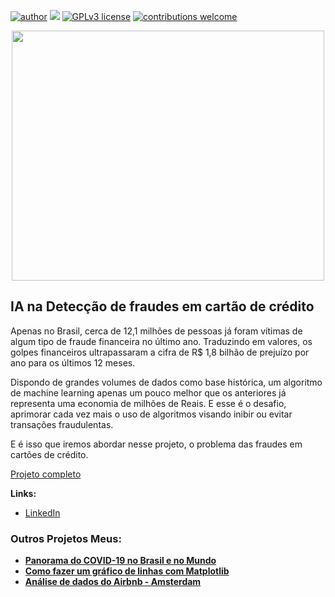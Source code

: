 [![author](https://img.shields.io/badge/author-JessicaCunha-red.svg)](https://www.linkedin.com/in/j%C3%A9ssica-cunha/) [![](https://img.shields.io/badge/python-3.9+-blue.svg)](https://www.python.org/downloads/release/python-365/) [![GPLv3 license](https://img.shields.io/badge/License-GPLv3-blue.svg)](http://perso.crans.org/besson/LICENSE.html) [![contributions welcome](https://img.shields.io/badge/contributions-welcome-brightgreen.svg?style=flat)](https://github.com/cunhajessica/Data_Science)

<p align="center">
  <img src="https://img.freepik.com/vetores-gratis/pagamento-com-cartao-de-credito-do-conceito-para-a-pagina-de-destino_52683-24923.jpg?size=338&ext=jpg&ga=GA1.2.601099755.1641643709"height=400px 
width=500px >
</p>



## IA na Detecção de fraudes em cartão de crédito

Apenas no Brasil, cerca de 12,1 milhões de pessoas já foram vítimas de algum tipo de fraude financeira no último ano. Traduzindo em valores, os golpes financeiros ultrapassaram a cifra de R$ 1,8 bilhão de prejuízo por ano para os últimos 12 meses.

Dispondo de grandes volumes de dados como base histórica, um algoritmo de machine learning apenas um pouco melhor que os anteriores já representa uma economia de milhões de Reais. E esse é o desafio, aprimorar cada vez mais o uso de algoritmos visando inibir ou evitar transações fraudulentas.

E é isso que iremos abordar nesse projeto, o problema das fraudes em cartões de crédito.


[Projeto completo]()

**Links:**

* [LinkedIn](https://www.linkedin.com/in/j%C3%A9ssica-cunha/)




### Outros Projetos Meus:

* **[Panorama do COVID-19 no Brasil e no Mundo](https://github.com/cunhajessica/Panorama_do_COVID_19)**
* **[Como fazer um gráfico de linhas com Matplotlib](https://github.com/cunhajessica/Grafico_de_linhas_com_Matplotlib)**
* **[Análise de dados do Airbnb - Amsterdam](https://github.com/cunhajessica/Analise_Airbnb_Amsterdam)**

